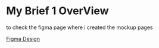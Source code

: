 
# My Brief 1 OverView

to check the figma page where i created the mockup pages 

[Figma Design](https://www.figma.com/embed?embed_host=share&url=https://www.figma.com/file/9uA1D9cmYCATek5lrNyxF3/Untitled?node-id=0%3A1)

